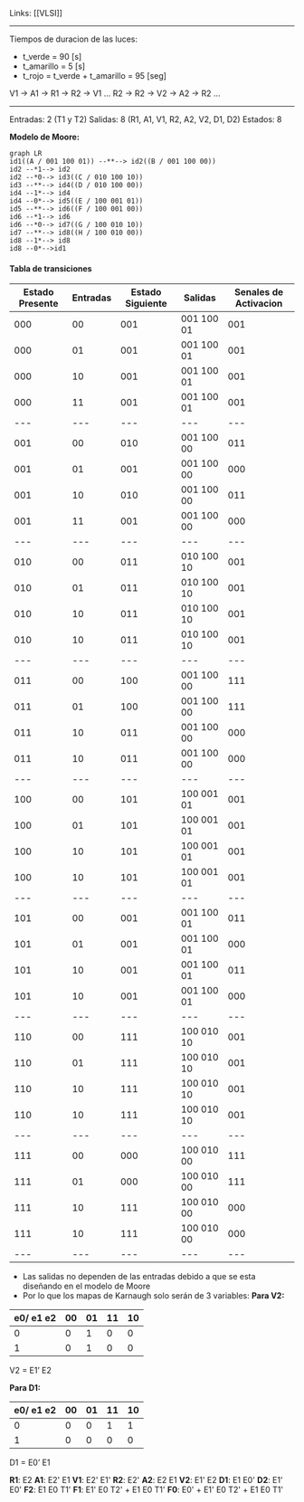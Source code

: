 Links: [[VLSI]]
___

Tiempos de duracion de las luces:
- t_verde = 90 [s]
- t_amarillo = 5 [s]
- t_rojo = t_verde + t_amarillo = 95 [seg]

V1 → A1 → R1 → R2 → V1 …
R2 → R2 → V2 → A2 → R2 …
___
Entradas: 2 (T1 y T2)
Salidas: 8 (R1, A1, V1, R2, A2, V2, D1, D2)
Estados: 8

**Modelo de Moore:**
```mermaid
graph LR 
id1((A / 001 100 01)) --**--> id2((B / 001 100 00))
id2 --*1--> id2
id2 --*0--> id3((C / 010 100 10))
id3 --**--> id4((D / 010 100 00))
id4 --1*--> id4
id4 --0*--> id5((E / 100 001 01))
id5 --**--> id6((F / 100 001 00))
id6 --*1--> id6
id6 --*0--> id7((G / 100 010 10))
id7 --**--> id8((H / 100 010 00))
id8 --1*--> id8
id8 --0*-->id1
```

#### Tabla de transiciones
| Estado Presente | Entradas | Estado Siguiente | Salidas | Senales de Activacion |
| --- | --- | --- | --- | --- |
| 000 | 00 | 001 | 001 100 01 | 001 |
| 000 | 01 | 001 | 001 100 01 | 001|
|000 | 10 | 001 | 001 100 01| 001|
|000 | 11 | 001 | 001 100 01| 001|
| --- | --- | --- | --- | --- | ---|
| 001 | 00 | 010 | 001 100 00 | 011|
| 001 | 01 | 001 | 001 100 00 | 000|
|001 | 10 | 010 | 001 100 00| 011|
|001 | 11 | 001 | 001 100 00| 000|
| --- | --- | --- | --- | --- | ---|
| 010 | 00 | 011 | 010 100 10 | 001|
| 010 | 01 | 011 | 010 100 10 | 001|
|010 | 10 | 011 | 010 100 10| 001|
|010 | 10 | 011 | 010 100 10| 001|
| --- | --- | --- | --- | --- | ---|
| 011| 00 | 100 | 001 100 00 | 111|
| 011 | 01 | 100 | 001 100 00 | 111|
|011 | 10 | 011 | 001 100 00| 000| 
|011 | 10 | 011 | 001 100 00| 000|
| --- | --- | --- | --- | --- |---|
| 100 | 00 | 101 | 100 001 01 |001 |
| 100 | 01 | 101 | 100 001 01 | 001|
|100 | 10 | 101 | 100 001 01| 001|
|100 | 10 | 101 | 100 001 01| 001|
| --- | --- | --- | --- | --- |---|
| 101 | 00 | 001 | 001 100 01 | 011|
| 101 | 01 | 001 | 001 100 01 |000|
|101 | 10 | 001 | 001 100 01| 011|
|101 | 10 | 001 | 001 100 01| 000|
| --- | --- | --- | --- | --- | ---|
| 110 | 00 | 111 | 100 010 10 | 001|
| 110 | 01 | 111 | 100 010 10 | 001|
|110 | 10 | 111 | 100 010 10| 001|
|110 | 10 | 111 | 100 010 10| 001|
| --- | --- | --- | --- | --- | ---|
| 111 | 00 | 000 | 100 010 00 | 111|
| 111 | 01 | 000 | 100 010 00 | 111|
|111 | 10 | 111 | 100 010 00| 000|
|111 | 10 | 111 | 100 010 00| 000|
| --- | --- | --- | --- | --- |

- Las salidas no dependen de las entradas debido a que se esta diseñando en el modelo de Moore
- Por lo que los mapas de Karnaugh solo serán de 3 variables:
**Para V2:**

|e0/ e1 e2|00|01|11|10|
|---|---|---|---|---|
|0|0|1|0|0|
|1|0|1|0|0|
V2 = E1’ E2

**Para D1:**

|e0/ e1 e2|00|01|11|10|
|---|---|---|---|---|
|0|0|0|1|1|
|1|0|0|0|0|
D1 = E0’ E1

**R1**: E2
**A1**: E2' E1
**V1**: E2' E1'
**R2**: E2' 
**A2**: E2 E1
**V2**: E1' E2
**D1**: E1 E0'
**D2**: E1' E0'
**F2**: E1 E0 T1' 
**F1**: E1' E0 T2' + E1 E0 T1' 
**F0**: E0' + E1' E0 T2' + E1 E0 T1'